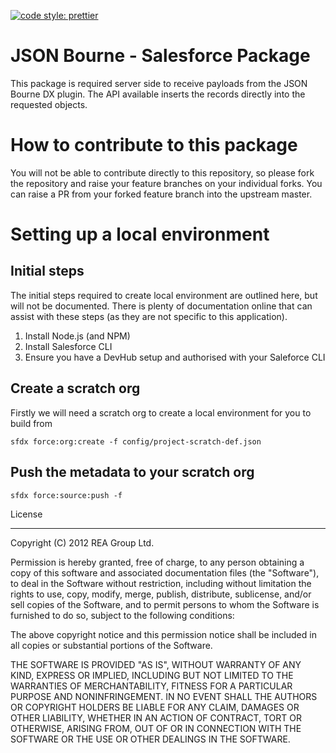[![code style: prettier](https://img.shields.io/badge/code_style-prettier-ff69b4.svg?style=flat-square)](https://github.com/prettier/prettier)

# JSON Bourne - Salesforce Package

This package is required server side to receive payloads from the JSON Bourne DX plugin. The API available inserts the records directly into the requested objects.

# How to contribute to this package

You will not be able to contribute directly to this repository, so please fork the repository and raise your feature branches on your individual forks. You can raise a PR from your forked feature branch into the upstream master.

# Setting up a local environment

## Initial steps

The initial steps required to create local environment are outlined here, but will not be documented. There is plenty of documentation online that can assist with these steps (as they are not specific to this application).

1. Install Node.js (and NPM)
2. Install Salesforce CLI
3. Ensure you have a DevHub setup and authorised with your Saleforce CLI

## Create a scratch org

Firstly we will need a scratch org to create a local environment for you to build from

    sfdx force:org:create -f config/project-scratch-def.json

## Push the metadata to your scratch org

    sfdx force:source:push -f

License

---

Copyright (C) 2012 REA Group Ltd.

Permission is hereby granted, free of charge, to any person obtaining a copy of this software and associated documentation files (the "Software"), to deal in the Software without restriction, including without limitation the rights to use, copy, modify, merge, publish, distribute, sublicense, and/or sell copies of the Software, and to permit persons to whom the Software is furnished to do so, subject to the following conditions:

The above copyright notice and this permission notice shall be included in all copies or substantial portions of the Software.

THE SOFTWARE IS PROVIDED "AS IS", WITHOUT WARRANTY OF ANY KIND, EXPRESS OR IMPLIED, INCLUDING BUT NOT LIMITED TO THE WARRANTIES OF MERCHANTABILITY, FITNESS FOR A PARTICULAR PURPOSE AND NONINFRINGEMENT. IN NO EVENT SHALL THE AUTHORS OR COPYRIGHT HOLDERS BE LIABLE FOR ANY CLAIM, DAMAGES OR OTHER LIABILITY, WHETHER IN AN ACTION OF CONTRACT, TORT OR OTHERWISE, ARISING FROM, OUT OF OR IN CONNECTION WITH THE SOFTWARE OR THE USE OR OTHER DEALINGS IN THE SOFTWARE.
